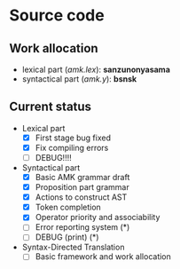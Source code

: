 # Source code

## Work allocation

- lexical part (*amk.lex*): **sanzunonyasama**
- syntactical part (*amk.y*): **bsnsk**

## Current status

- Lexical part 
	- [x] First stage bug fixed
	- [x] Fix compiling errors
	- [ ] DEBUG!!!!
- Syntactical part
	- [x] Basic AMK grammar draft
	- [x] Proposition part grammar
	- [x] Actions to construct AST
	- [x] Token completion
	- [x] Operator priority and associability
	- [ ] Error reporting system (\*)
	- [ ] DEBUG (print) (\*)
- Syntax-Directed Translation
	- [ ] Basic framework and work allocation
